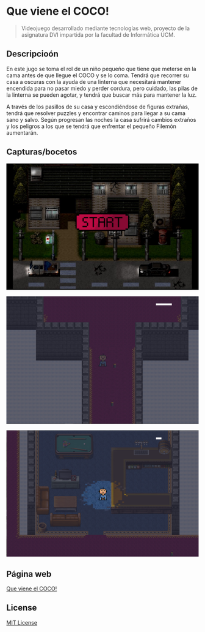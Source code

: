 # Que viene el COCO!
> Videojuego desarrollado mediante tecnologías web, proyecto de la asignatura DVI impartida por la facultad de Informática UCM.

## Descripcioón

En este jugo se toma el rol de un niño pequeño que tiene que meterse en la cama antes de que llegue el COCO y se lo coma. Tendrá que recorrer su casa a oscuras con la ayuda de una linterna que necesitará mantener encendida para no pasar miedo y perder cordura, pero cuidado, las pilas de la linterna se pueden agotar, y tendrá que buscar más para mantener la luz. 

A través de los pasillos de su casa y escondiéndose de figuras extrañas, tendrá que resolver puzzles y encontrar caminos para llegar a su cama sano y salvo. Según progresan las noches la casa sufrirá cambios extraños y los peligros a los que se tendrá que enfrentar el pequeño Filemón aumentarán.

## Capturas/bocetos


![ventana de inicio](https://github.com/laurma40/proyecto_DVI/blob/pagina/assets/ventanaInicio.png)

![ventana de juego](https://github.com/laurma40/proyecto_DVI/blob/pagina/assets/ventanaJuego1.png)

![ventana de juego](https://github.com/laurma40/proyecto_DVI/blob/pagina/assets/ventanaJuego2.png)



## Página web

[Que viene el COCO!](https://laurma40.github.io/proyecto_DVI/)

## License

[MIT License](https://github.com/ourcade/phaser3-vite-template/blob/master/LICENSE)

